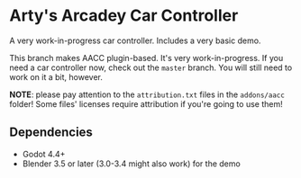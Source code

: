 # Arty's Arcadey Car Controller

A very work-in-progress car controller. Includes a very basic demo.

This branch makes AACC plugin-based. It's very work-in-progress. If you need
a car controller now, check out the `master` branch. You will still need to work
on it a bit, however.

**NOTE**: please pay attention to the `attribution.txt` files in the
`addons/aacc` folder! Some files' licenses require attribution if you're going
to use them!

## Dependencies
- Godot 4.4+
- Blender 3.5 or later (3.0-3.4 might also work) for the demo
